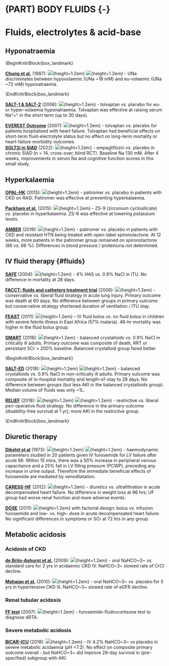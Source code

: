 # (PART) BODY FLUIDS {-}

# Fluids, electrolytes & acid-base

## Hyponatraemia

\BeginKnitrBlock{box_landmark}<div class="box_landmark">[**Chung et al.**](https://www.ncbi.nlm.nih.gov/pubmed/3674097) (1987): ![](Logo_OBS.png){height=1.2em} ![](Logo_SEM.png){height=1.2em} - UNa discriminates between hypovolaemic (UNa \~18 mM) and eu-volaemic (UNa \~72 mM) hyponatraemia.  
</div>\EndKnitrBlock{box_landmark}

[**SALT-1 & SALT-2**](https://www.ncbi.nlm.nih.gov/pubmed/17105757) (2006): ![](Logo_RCT.png){height=1.2em} - tolvaptan *vs.* placebo for eu- or hyper-volaemia hyponatraemia.  Tolvaptan was effective at raising serum Na^+^ in the short term (up to 30 days).  

[**EVEREST Outcome**](https://www.ncbi.nlm.nih.gov/pubmed/17384437) (2007): ![](Logo_RCT.png){height=1.2em} - tolvaptan *vs.* placebo for patients hospitalised with heart failure.  Tolvaptan had beneficial effects on short-term fluid-electrolyte status but no effect on long-term mortality or heart-failure morbidity outcomes.  
[**SGLT2i in SIAD**](https://pubmed.ncbi.nlm.nih.gov/36396331/) (2022): ![](Logo_RCT.png){height=1.2em} - empagliflozin *vs.* placebo in chronic SIAD (n = 14, cross-over, blind RCT).  Baseline Na 130 mM.  After 4 weeks, improvements in serum Na and cognitive function scores in this small study.  

## Hyperkalaemia

[**OPAL-HK**](https://www.ncbi.nlm.nih.gov/pubmed/25415805) (2015): ![](Logo_RCT.png){height=1.2em} - patiromer *vs.* placebo in patients with CKD on RASi.  Patiromer was effective at preventing hyperkalaemia.  

[**Packham et al.**](https://www.ncbi.nlm.nih.gov/pubmed/25415807) (2015): ![](Logo_RCT.png){height=1.2em} - ZS-9 (zirconium cyclosilicate) *vs.* placebo in hyperkalaemia. ZS-9 was effective at lowering potassium levels.  

[**AMBER**](https://www.ncbi.nlm.nih.gov/pubmed/31533906) (2019): ![](Logo_RCT.png){height=1.2em} - patiromer *vs.* placebo in patients with CKD and resistant HTN being treated with open-label spironolactone.  At 12 weeks, more patients in the patiromer group remained on spironolactone (86 *vs.* 66 %).  Differences in blood pressure / proteinuria not determined.  


## IV fluid therapy {#fluids}

[**SAFE**](https://www.ncbi.nlm.nih.gov/pubmed/15163774) (2004): ![](Logo_RCT.png){height=1.2em} - 4% HAS *vs.* 0.9% NaCl in ITU.  No difference in mortality at 28 days.  

[**FACCT: fluids and catheters treatment trial**](https://www.ncbi.nlm.nih.gov/pubmed/16714767) (2006): ![](Logo_RCT.png){height=1.2em} - conservative *vs.* liberal fluid strategy in acute lung injury.  Primary outcome was death at 60 days.  No difference between groups in primary outcome but conservative strategy shortened duration of ventilation / ITU stay.  

[**FEAST**](https://www.ncbi.nlm.nih.gov/pubmed/21615299) (2011): ![](Logo_RCT.png){height=1.2em} – IV fluid bolus *vs.* no fluid bolus in children with severe febrile illness in East Africa (57% malaria).  48-hr mortality was higher in the fluid bolus group.  

[**SMART**](https://www.ncbi.nlm.nih.gov/pubmed/29485925) (2018): ![](Logo_RCT.png){height=1.2em} - balanced crystalloids *vs.* 0.9% NaCl in critically ill adults.  Primary outcome was composite of death, RRT or persistant SCr > 200% baseline.  Balanced crystalloid group fared better.  

\BeginKnitrBlock{box_landmark}<div class="box_landmark">[**SALT-ED**](https://www.ncbi.nlm.nih.gov/pubmed/29485926) (2018): ![](Logo_RCT.png){height=1.2em} ![](Logo_SEM.png){height=1.2em} - balanced crystalloids *vs.* 0.9% NaCl in non-critically ill adults.  Primary outcome was composite of in-hospital mortality and length-of-stay to 28 days.  No difference between groups (but less AKI in the balanced crystalloids group).  Median volume of fluids was only ~1L.  

[**RELIEF**](https://www.ncbi.nlm.nih.gov/pubmed/29742967) (2018): ![](Logo_RCT.png){height=1.2em} ![](Logo_SEM.png){height=1.2em} - restrictive *vs.* liberal peri-operative fluid strategy. No difference in the primary outcome (disability-free survival at 1 yr); more AKI in the restrictive group.  
</div>\EndKnitrBlock{box_landmark}

## Diuretic therapy

[**Dikshit et al**](https://www.ncbi.nlm.nih.gov/pubmed/4697939) (1973): ![](Logo_PHY.png){height=1.2em} ![](Logo_SEM.png){height=1.2em} - haemodynamic parameters studied in 20 patients given IV furosemide for LV failure after acute MI.  Within 15 mins, there was a 50% increase in peripheral venous capacitance and a 25% fall in LV filling pressure (PCWP), preceding any increase in urine output.  Therefore the immediate beneficial effects of furosemide are mediated by venodilatation. 

[**CARESS-HF**](https://www.ncbi.nlm.nih.gov/pubmed/23131078) (2012): ![](Logo_RCT.png){height=1.2em} - diuretics *vs.* ultrafiltration in acute decompensated heart failure. No difference in weight loss at 96 hrs; UF group had worse renal function and more adverse events.  

[**DOSE**](https://www.ncbi.nlm.nih.gov/pubmed/21366472) (2011): ![](Logo_RCT.png){height=1.2em} with factorial design: bolus *vs.* infusion furosemide and low- vs. high- dose in acute decompensated heart failure.  No significant differences in symptoms or SCr at 72 hrs in any group.  


## Metabolic acidosis

### Acidosis of CKD
[**de Brito-Ashurst et al.**](https://www.ncbi.nlm.nih.gov/pubmed/19608703) (2009): ![](Logo_RCT.png){height=1.2em} - oral NaHCO~3~ *vs.* standard care for 2 yrs in acidaemic CKD IV. NaHCO~3~ slowed rate of CrCl decline.  

[**Mahajan et al.**](https://www.ncbi.nlm.nih.gov/pubmed/20445497) (2010): ![](Logo_RCT.png){height=1.2em} - oral NaHCO~3~ *vs.* placebo for 5 yrs in hypertensive CKD III. NaHCO~3~ slowed rate of eGFR decline.  


### Renal tubular acidosis
[**FF test**](https://www.ncbi.nlm.nih.gov/pubmed/17410104) (2007): ![](Logo_PHY.png){height=1.2em} - furosemide-fludrocortisone test to diagnose dRTA.  


### Severe metabolic acidosis
[**BICAR-ICU**](https://www.ncbi.nlm.nih.gov/pubmed/29910040) (2018): ![](Logo_RCT.png){height=1.2em} - IV 4.2% NaHCO~3~ *vs* placebo in severe metabolic acidaemia (pH <7.2). No effect on composite primary outcome overall - but NaHCO~3~ did improve 28-day survival in (pre-specified) subgroup with AKI.  
